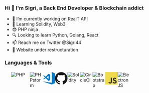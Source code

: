 ### Hi 👋 I'm Sigri, a Back End Developer & Blockchain addict

  - 🔭 I’m currently working on RealT API
  - 🌱 Learning Solidity, Web3
  - 😎 PHP ninja
  - 🔍 Looking to learn Python, Golang, React
  - 📫 Reach me on Twitter @Sigri44
  - 🚧 Website under restructuration
###

### Languages & Tools ###

<div style="margin:20px">
 <img align="left" alt="PHP" width="60px" src="https://www.php.net/images/logos/new-php-logo.png" />
 <img align="left" alt="PHPstorm" width="40px" src="https://resources.jetbrains.com/storage/products/phpstorm/img/meta/phpstorm_logo_300x300.png" />
 <img align="left" alt="Visual Studio Code" width="40px" src="https://raw.githubusercontent.com/github/explore/80688e429a7d4ef2fca1e82350fe8e3517d3494d/topics/visual-studio-code/visual-studio-code.png" />
 <img align="left" alt="GitHub" width="40px" src="https://raw.githubusercontent.com/github/explore/78df643247d429f6cc873026c0622819ad797942/topics/github/github.png" />
 <img align="left" alt="Solidity" width="40px" src="https://solidity-fr.readthedocs.io/fr/latest/_images/logo.svg" />
 <img align="left" alt="CircleCI" width="40px" src="https://upload.wikimedia.org/wikipedia/commons/thumb/8/82/Circleci-icon-logo.svg/200px-Circleci-icon-logo.svg.png" />
 <img align="left" alt="Bootstrap" width="40px" src="https://upload.wikimedia.org/wikipedia/commons/thumb/b/b2/Bootstrap_logo.svg/480px-Bootstrap_logo.svg.png" />
 <img align="left" alt="JavaScript" width="40px" src="https://raw.githubusercontent.com/github/explore/80688e429a7d4ef2fca1e82350fe8e3517d3494d/topics/javascript/javascript.png" />
 <img align="left" alt="ElectronJS" width="40px" src="https://upload.wikimedia.org/wikipedia/commons/thumb/9/91/Electron_Software_Framework_Logo.svg/1200px-Electron_Software_Framework_Logo.svg.png" />
</div>
